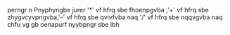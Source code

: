 perngr n Pnyphyngbe jurer '*' vf hfrq sbe fhoenpgvba ,'+' vf hfrq sbe zhygvcyvpngvba,'-' vf hfrq sbe qvivfvba naq '/' vf hfrq sbe nqqvgvba naq chfu vg gb oenapurf nyybpngr sbe lbh
